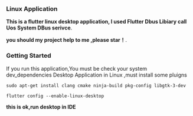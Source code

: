 ### Linux Application

**This is a flutter linux desktop application, I used Flutter Dbus Libiary call Uos System DBus serivce**.

**you should my project help to me ,please star！**.

### Getting Started

If you run this application,You must be check your system dev_dependencies
Desktop Application in Linux ,must install some pluigns


```
sudo apt-get install clang cmake ninja-build pkg-config libgtk-3-dev

flutter config --enable-linux-desktop
```


**this is ok,run desktop in IDE**

